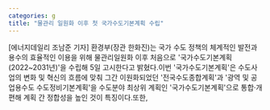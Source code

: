 ```yaml
---
categories: g
title: "물관리 일원화 이후 첫 국가수도기본계획 수립"
---
```

[에너지데일리 조남준 기자] 환경부(장관 한화진)는 국가 수도 정책의 체계적인 발전과 용수의 효율적인 이용을 위해 물관리일원화 이후 처음으로 &#39;국가수도기본계획(2022~2031년)&#39;을 수립해 5일 고시한다고 밝혔다.이번 &#39;국가수도기본계획&#39;은 수도사업의 변화 및 혁신의 흐름에 맞춰 그간 이원화되었던 &#39;전국수도종합계획&#39;과 &#39;광역 및 공업용수도 수도정비기본계획&#39;을 수도분야 최상위 계획인 &#39;국가수도기본계획&#39;으로 통합·개편해 계획 간 정합성을 높인 것이 특징이다.또한,